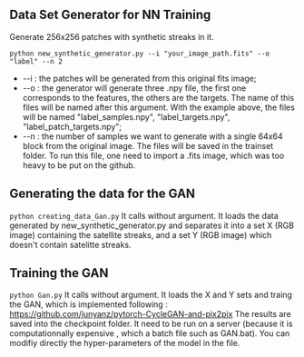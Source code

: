 ## Data Set Generator for NN Training
Generate 256x256 patches with synthetic streaks in it. 

`python new_synthetic_generator.py --i "your_image_path.fits" --o "label" --n 2`

* --i : the patches will be generated from this original fits image;
* --o : the generator will generate three .npy file, the first one corresponds to the features, the others are the targets. The name of this files will be named after this argument. 
With the example above, the files will be named "label_samples.npy", "label_targets.npy", "label_patch_targets.npy";
* --n : the number of samples we want to generate with a single 64x64 block from the original image. 
The files will be saved in the trainset folder. To run this file, one need to import a .fits image, which was too heavy to be put on the github.

## Generating the data for the GAN 
`python creating_data_Gan.py`
It calls without argument.
It loads the data generated by new_synthetic_generator.py and separates it into a set X (RGB image) containing the satellite streaks, and a set Y 
(RGB image) which doesn't contain satelitte streaks.

## Training the GAN
`python Gan.py`
It calls without argument.
It loads the X and Y sets and traing the GAN, which is implemented following : https://github.com/junyanz/pytorch-CycleGAN-and-pix2pix
The results are saved into the checkpoint folder. It need to be run on a server (because it is computationnally expensive
, which a batch file such as GAN.bat). You can modifiy directly the hyper-parameters of the model in the file.